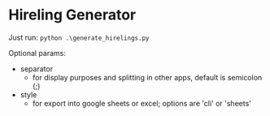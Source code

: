 # Hireling Generator

Just run:
`python .\generate_hirelings.py`

Optional params:
- separator 
    - for display purposes and splitting in other apps, default is semicolon (;)
- style
    - for export into google sheets or excel; options are 'cli' or 'sheets'